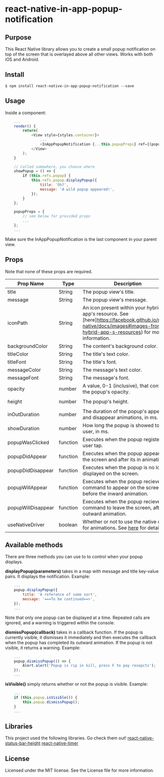 
# react-native-in-app-popup-notification

## Purpose
This React Native library allows you to create a small popup notification on top of the screen that is overlayed above all other views.
Works with both iOS and Android.

## Install
`$ npm install react-native-in-app-popup-notification --save`

## Usage
Inside a component:
```javascript
	...
	render() {
		return(
			<View style={styles.container}>
				...
				<InAppPopupNotification {...this.popupProps} ref={(popup) => this.popup = popup}/>
			</View>
		);
	}

	// Called somewhere, you choose where
	showPopup = () => {
		if (this.refs.popup) {
			this.refs.popup.displayPopup({
				title: 'Oh?',
				message: 'A wild popup appeared!',
			});
		}
	};

	popupProps = {
		// see below for provided props
		...
	};
	...
```
Make sure the InAppPopupNotification is the last component in your parent view.

## Props
Note that none of these props are required.

|Prop Name | Type | Description | Default|
|------ | ----- | ----- | ----- |
|title | String | The popup view's title. | 'Congratulations!'|
|message | String | The popup view's message. | 'You got Notified!'|
|iconPath | String | An icon present within your hybrid app's resource. See [here]https://facebook.github.io/react-native/docs/images#images-from-hybrid-app-s-resources) for more information. | null|
|backgroundColor | String | The content's background color. | '#FFF'|
|titleColor | String | The title's text color. | '#000'|
|titleFont | String | The title's font. | 'system font'|
|messageColor | String | The message's text color. | '#000'|
|messageFont | String | The message's font. | 'system font'|
|opacity | number | A value, 0-1 (inclusive), that controls the popup's opacity. | 1|
|height | number | The popup's height. | `getStatusBarHeight(false) + 100`|
|inOutDuration | number | The duration of the popup's appear and disappear animations, in ms. | 500|
|showDuration | number | How long the popup is showed to the user, in ms. | 5000|
|popupWasClicked | function | Executes when the popup registers a user tap. | () => { }|
|popupDidAppear | function | Executes when the popup appears on the screen and after its in animation. | () => { }|
|popupDidDisappear | function | Executes when the popup is no longer displayed on the screen. | () => { }|
|popupWillAppear | function | Executes when the popup recieves the command to appear on the screen, before the inward animation. | () => { }|
|popupWillDisappear | function | Executes when the popup recieves the command to leave the screen, after the outward animation. | () => { } |
|useNativeDriver | boolean | Whether or not to use the native driver for animations. See [here](https://facebook.github.io/react-native/docs/animations#using-the-native-driver) for details. | false|

## Available methods
There are three methods you can use to to control when your popup displays.

**displayPopup(parameters)** takes in a map with message and title key-value pairs. It displays the notification. Example:
```javascript
	...
	popup.displayPopup({
		title: 'A reference of some sort',
		message: '===To be continued==>',
	});
	...
```
Note that only one popup can be displayed at a time. Repeated calls are ignored, and a warning is triggered within the console.

**dismissPopup(callback)** takes in a callback function. If the popup is currently visible, it dismisses it immediately and then executes the callback when the popup has completed its outward animation. If the popup is not visible, it returns a warning. Example: 
```javascript
	...
	popup.dismissPopup(() => {
		Alert.alert('Popup is rip in kill, press F to pay resepcts');
	});
	...
```

**isVisible()** simply returns whether or not the popup is visible. Example:
```javascript
	...
	if (this.popup.isVisible()) {
		this.popup.dismissPopup();
	}
	...
```

## Libraries
This project used the following libraries. Go check them out!
[react-native-status-bar-height](https://github.com/ovr/react-native-status-bar-height#readme)
[react-native-timer](https://github.com/fractaltech/react-native-timer#readme)

## License
Licensed under the MIT license. See the License file for more information.